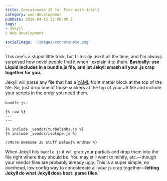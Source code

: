 ```yaml
---
title: Concatenate JS for Free with Jekyll
category: web-development
pubDate: 2018-04-15 22:00:00 Z
tags:
- Jekyll
- Web Development

socialImage: '/images/concatenate.png'
---
```


This one's a stupid little trick, but I literally use it all the time, and I'm always surprised how novel people find it when I explain it to them. **Basically: use Liquid includes in a bundle.js file, and let Jekyll smash all your .js crap together for you.**

Jekyll will parse any file that has a [YAML](http://yaml.org) front matter block at the top of the file. So, just drop one of those suckers at the top of your JS file and include your scripts in the order you need them. 

`bundle.js`:

~~~liquid
{% raw %}
---
---

{% include _vendor/turbolinks.js %}
{% include _vendor/isotope.js %}

//More Awesome JS Stuff Below{% endraw %}
~~~

When Jekyll hits `bundle.js` it will grab your partials and drop them into the file right where they should be. You may still want to minify, etc.—though your vendor files are probably already ugly. This is a super simple, no overhead, low config way to concatenate all your js crap together—**letting Jekyll do what Jekyll does best: parse files**. 